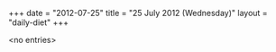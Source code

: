 +++
date = "2012-07-25"
title = "25 July 2012 (Wednesday)"
layout = "daily-diet"
+++


\<no entries\>


